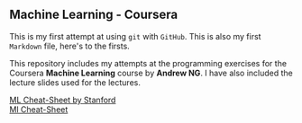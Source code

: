 ## Machine Learning - Coursera

This is my first attempt at using `git` with `GitHub`. This is also my first `Markdown` file, here's to the firsts.

This repository includes my attempts at the programming exercises for the Coursera **Machine Learning** course by **Andrew NG**.
I have also included the lecture slides used for the lectures.

[ML Cheat-Sheet by Stanford](https://stanford.edu/~shervine/teaching/cs-229/) <br>
[Ml Cheat-Sheet](https://github.com/afshinea/stanford-cs-229-machine-learning)
